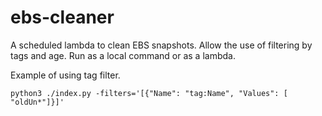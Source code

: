 # ebs-cleaner

A scheduled lambda to clean EBS snapshots.
Allow the use of filtering by tags and age.
Run as a local command or as a lambda.

Example of using tag filter.
```
python3 ./index.py -filters='[{"Name": "tag:Name", "Values": [ "oldUn*"]}]'
```


